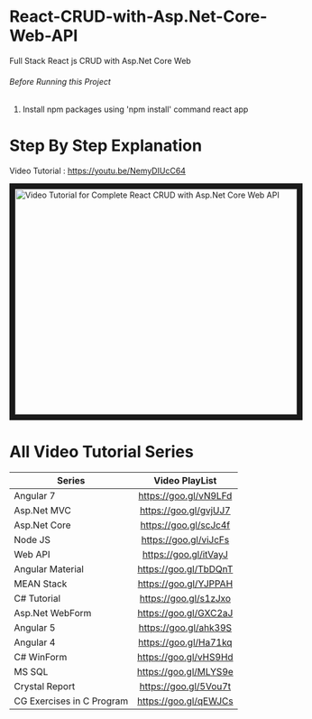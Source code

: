 # React-CRUD-with-Asp.Net-Core-Web-API
Full Stack React js CRUD with Asp.Net Core Web

###### Before Running this Project
 1. Install npm packages using 'npm install' command react app

 # Step By Step Explanation

 Video Tutorial : https://youtu.be/NemyDIUcC64
 

 
 <a href="http://www.youtube.com/watch?feature=player_embedded&v=NemyDIUcC64
" target="_blank"><img src="http://img.youtube.com/vi/NemyDIUcC64/0.jpg" 
alt="Video Tutorial for Complete React CRUD with Asp.Net Core Web API" width="500" height="400" border="10" /></a>


# All Video Tutorial Series
| Series        | Video PlayList          |
| ------------- |:-------------:|
| Angular 7|https://goo.gl/vN9LFd  |
| Asp.Net MVC|https://goo.gl/gvjUJ7  |
| Asp.Net Core|https://goo.gl/scJc4f  |
| Node JS|https://goo.gl/viJcFs  |
| Web API|https://goo.gl/itVayJ  |
| Angular Material|https://goo.gl/TbDQnT  |
| MEAN Stack|https://goo.gl/YJPPAH  |
| C# Tutorial|https://goo.gl/s1zJxo  |
| Asp.Net WebForm|https://goo.gl/GXC2aJ  |
| Angular 5|https://goo.gl/ahk39S  |
| Angular 4|https://goo.gl/Ha71kq  |
| C# WinForm|https://goo.gl/vHS9Hd  |
| MS SQL|https://goo.gl/MLYS9e  |
| Crystal Report|https://goo.gl/5Vou7t  |
| CG Exercises in C Program|https://goo.gl/qEWJCs  |
